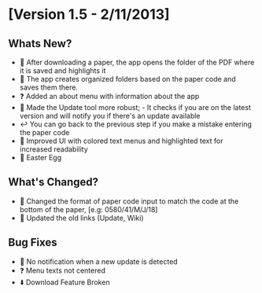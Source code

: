 # [Version 1.5 - 2/11/2013]
## Whats New?
- 📂 After downloading a paper, the app opens the folder of the PDF where it is saved and highlights it
- 📂 The app creates organized folders based on the paper code and saves them there.
- ❓ Added an about menu with information about the app
- 📶 Made the Update tool more robust;
              - It checks if you are on the latest version and will notify you if there's an update available
- ↩️ You can go back to the previous step if you make a mistake entering the paper code
- 🌈 Improved UI with colored text menus and highlighted text for increased readability
- 👀 Easter Egg

## What's Changed?
- 📄 Changed the format of paper code input to match the code at the bottom of the paper, [e.g: 0580/41/M/J/18]
- 🔗 Updated the old links (Update, Wiki) 
      
## Bug Fixes
- 🔔 No notification when a new update is detected
- ❓ Menu texts not centered
- ⬇️ Download Feature Broken
